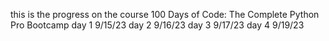 this is the progress on the course 100 Days of Code: The Complete Python Pro Bootcamp
day 1 9/15/23
day 2 9/16/23
day 3 9/17/23
day 4 9/19/23
